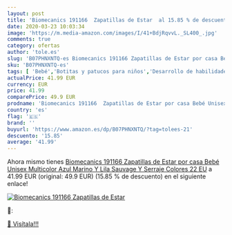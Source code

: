 ```yaml
---
layout: post
title: 'Biomecanics 191166  Zapatillas de Estar  al 15.85 % de descuento'
date: 2020-03-23 10:03:34
image: 'https://m.media-amazon.com/images/I/41+BdjRqvvL._SL400_.jpg'
comments: true
category: ofertas
author: 'tole.es'
slug: 'B07PHNXNTQ-es Biomecanics 191166 Zapatillas de Estar por casa Bebé...'
sku: 'B07PHNXNTQ-es'
tags: [ 'Bebé','Botitas y patucos para niños','Desarrollo de habilidades motoras','Juguetes','Juguetes para Bebés y primera infancia','Juguetes para apilar y encajar','Juguetes y juegos','Lactancia y alimentación','Recipientes para comida','Zapatos','Zapatos para bebés','Zapatos para niños','Zapatos y complementos','bebé', ]
actualPrice: 41.99 EUR
currency: EUR
price: 41.99
comparePrice: 49.9 EUR
prodname: 'Biomecanics 191166  Zapatillas de Estar por casa Bebé Unisex  Multicolor  Azul Marino Y Lila  Sauvage Y Serraje  Colores   22 EU'
country: 'es'
flag: '🇪🇸'
brand: ''
buyurl: 'https://www.amazon.es/dp/B07PHNXNTQ/?tag=tolees-21'
descuento: '15.85'
average: '41.99'
---
```


Ahora mismo tienes [Biomecanics 191166  Zapatillas de Estar por casa Bebé Unisex  Multicolor  Azul Marino Y Lila  Sauvage Y Serraje  Colores   22 EU](https://www.amazon.es/dp/B07PHNXNTQ/?tag=tolees-21) a 41.99 EUR (original: 49.9 EUR) (15.85 %  de descuento) en el siguiente enlace!

[![Biomecanics 191166  Zapatillas de Estar ](https://m.media-amazon.com/images/I/41+BdjRqvvL._SL400_.jpg)](https://www.amazon.es/dp/B07PHNXNTQ/?tag=tolees-21)

🔎:


[🛒 Visítala!!!](https://www.amazon.es/dp/B07PHNXNTQ/?tag=tolees-21)
